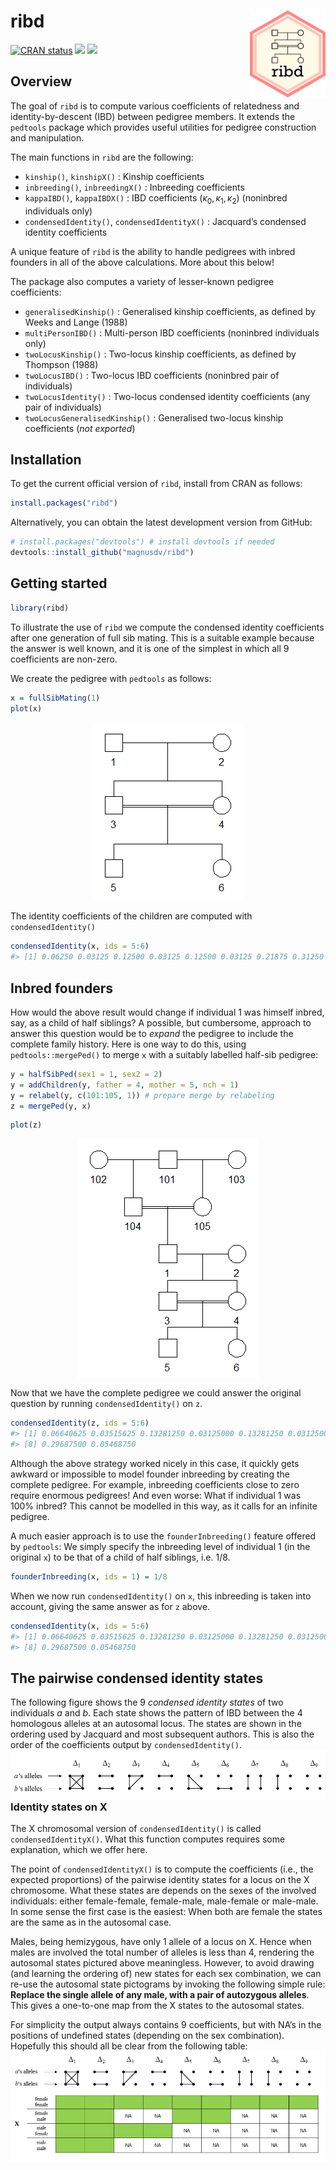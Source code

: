 <!-- README.md is generated from README.Rmd. Please edit that file -->

ribd <img src="man/figures/logo.png" align="right" height=140/>
===============================================================

<!-- badges: start -->

[![CRAN
status](https://www.r-pkg.org/badges/version/ribd)](https://CRAN.R-project.org/package=ribd)
[![](https://cranlogs.r-pkg.org/badges/grand-total/ribd?color=yellow)](https://cran.r-project.org/package=ribd)
[![](https://cranlogs.r-pkg.org/badges/last-month/ribd?color=yellow)](https://cran.r-project.org/package=ribd)
<!-- badges: end -->

Overview
--------

The goal of `ribd` is to compute various coefficients of relatedness and
identity-by-descent (IBD) between pedigree members. It extends the
`pedtools` package which provides useful utilities for pedigree
construction and manipulation.

The main functions in `ribd` are the following:

-   `kinship()`, `kinshipX()` : Kinship coefficients
-   `inbreeding()`, `inbreedingX()` : Inbreeding coefficients
-   `kappaIBD()`, `kappaIBDX()` : IBD coefficients
    (*κ*<sub>0</sub>, *κ*<sub>1</sub>, *κ*<sub>2</sub>) (noninbred
    individuals only)
-   `condensedIdentity()`, `condensedIdentityX()` : Jacquard’s condensed
    identity coefficients

A unique feature of `ribd` is the ability to handle pedigrees with
inbred founders in all of the above calculations. More about this below!

The package also computes a variety of lesser-known pedigree
coefficients:

-   `generalisedKinship()` : Generalised kinship coefficients, as
    defined by Weeks and Lange (1988)
-   `multiPersonIBD()` : Multi-person IBD coefficients (noninbred
    individuals only)
-   `twoLocusKinship()` : Two-locus kinship coefficients, as defined by
    Thompson (1988)
-   `twoLocusIBD()` : Two-locus IBD coefficients (noninbred pair of
    individuals)
-   `twoLocusIdentity()` : Two-locus condensed identity coefficients
    (any pair of individuals)
-   `twoLocusGeneralisedKinship()` : Generalised two-locus kinship
    coefficients (*not exported*)

Installation
------------

To get the current official version of `ribd`, install from CRAN as
follows:

``` r
install.packages("ribd")
```

Alternatively, you can obtain the latest development version from
GitHub:

``` r
# install.packages("devtools") # install devtools if needed
devtools::install_github("magnusdv/ribd")
```

Getting started
---------------

``` r
library(ribd)
```

To illustrate the use of `ribd` we compute the condensed identity
coefficients after one generation of full sib mating. This is a suitable
example because the answer is well known, and it is one of the simplest
in which all 9 coefficients are non-zero.

We create the pedigree with `pedtools` as follows:

``` r
x = fullSibMating(1)
plot(x)
```

<img src="man/figures/README-sibs-1.png" style="display: block; margin: auto;" />

The identity coefficients of the children are computed with
`condensedIdentity()`

``` r
condensedIdentity(x, ids = 5:6)
#> [1] 0.06250 0.03125 0.12500 0.03125 0.12500 0.03125 0.21875 0.31250 0.06250
```

Inbred founders
---------------

How would the above result would change if individual 1 was himself
inbred, say, as a child of half siblings? A possible, but cumbersome,
approach to answer this question would be to *expand* the pedigree to
include the complete family history. Here is one way to do this, using
`pedtools::mergePed()` to merge `x` with a suitably labelled half-sib
pedigree:

``` r
y = halfSibPed(sex1 = 1, sex2 = 2)
y = addChildren(y, father = 4, mother = 5, nch = 1)
y = relabel(y, c(101:105, 1)) # prepare merge by relabeling
z = mergePed(y, x)
```

``` r
plot(z)
```

<img src="man/figures/README-sibs-extended-1.png" style="display: block; margin: auto;" />

Now that we have the complete pedigree we could answer the original
question by running `condensedIdentity()` on `z`.

``` r
condensedIdentity(z, ids = 5:6)
#> [1] 0.06640625 0.03515625 0.13281250 0.03125000 0.13281250 0.03125000 0.21875000
#> [8] 0.29687500 0.05468750
```

Although the above strategy worked nicely in this case, it quickly gets
awkward or impossible to model founder inbreeding by creating the
complete pedigree. For example, inbreeding coefficients close to zero
require enormous pedigrees! And even worse: What if individual 1 was
100% inbred? This cannot be modelled in this way, as it calls for an
infinite pedigree.

A much easier approach is to use the `founderInbreeding()` feature
offered by `pedtools`: We simply specify the inbreeding level of
individual 1 (in the original `x`) to be that of a child of half
siblings, i.e. 1/8.

``` r
founderInbreeding(x, ids = 1) = 1/8
```

When we now run `condensedIdentity()` on `x`, this inbreeding is taken
into account, giving the same answer as for `z` above.

``` r
condensedIdentity(x, ids = 5:6)
#> [1] 0.06640625 0.03515625 0.13281250 0.03125000 0.13281250 0.03125000 0.21875000
#> [8] 0.29687500 0.05468750
```

The pairwise condensed identity states
--------------------------------------

The following figure shows the 9 *condensed identity states* of two
individuals *a* and *b*. Each state shows the pattern of IBD between the
4 homologous alleles at an autosomal locus. The states are shown in the
ordering used by Jacquard and most subsequent authors. This is also the
order of the coefficients output by `condensedIdentity()`.
<img src="man/figures/jacquardStates.png" align="left">

### Identity states on X

The X chromosomal version of `condensedIdentity()` is called
`condensedIdentityX()`. What this function computes requires some
explanation, which we offer here.

The point of `condensedIdentityX()` is to compute the coefficients
(i.e., the expected proportions) of the pairwise identity states for a
locus on the X chromosome. What these states are depends on the sexes of
the involved individuals: either female-female, female-male, male-female
or male-male. In some sense the first case is the easiest: When both are
female the states are the same as in the autosomal case.

Males, being hemizygous, have only 1 allele of a locus on X. Hence when
males are involved the total number of alleles is less than 4, rendering
the autosomal states pictured above meaningless. However, to avoid
drawing (and learning the ordering of) new states for each sex
combination, we can re-use the autosomal state pictograms by invoking
the following simple rule: **Replace the single allele of any male, with
a pair of autozygous alleles**. This gives a one-to-one map from the X
states to the autosomal states.

For simplicity the output always contains 9 coefficients, but with NA’s
in the positions of undefined states (depending on the sex combination).
Hopefully this should all be clear from the following table:
<img src="man/figures/jacquardStatesX.png" align="left">
